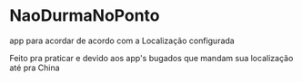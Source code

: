 # NaoDurmaNoPonto
app para acordar de acordo com a Localização configurada

Feito pra praticar e devido aos app's bugados que mandam sua localização até pra China
